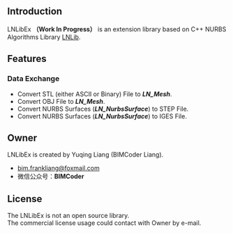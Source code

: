 ## Introduction
LNLibEx  **（Work In Progress）** is an extension library based on C++ NURBS Algorithms Library [LNLib](https://github.com/BIMCoderLiang/LNLib).<br/>

## Features
### Data Exchange
- Convert STL (either ASCII or Binary) File to **_LN_Mesh_**.
- Convert OBJ File to **_LN_Mesh_**.
- Convert NURBS Surfaces (**_LN_NurbsSurface_**) to STEP File.
- Convert NURBS Surfaces (**_LN_NurbsSurface_**) to IGES File.

## Owner
LNLibEx is created by Yuqing Liang (BIMCoder Liang).
- bim.frankliang@foxmail.com
- 微信公众号：**BIMCoder**

## License
The LNLibEx is not an open source library. <br/>The commercial license usage could contact with Owner by e-mail.<br/>
